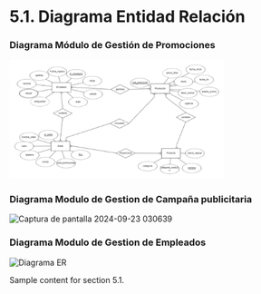 # 5.1. Diagrama Entidad Relación
### Diagrama Módulo de Gestión de Promociones

<img src="./modelado1.png" alt="Modelado inicial" style="width: 75%; height: auto;" />

### Diagrama Modulo de Gestion de Campaña publicitaria
![Captura de pantalla 2024-09-23 030639](https://github.com/user-attachments/assets/7d3800ed-367d-46c8-aa0c-e1bbae35b4a2)


### Diagrama Modulo de Gestion de Empleados
![Diagrama ER](https://github.com/user-attachments/assets/f1a02897-76d2-44fc-be66-b786b641b709)




Sample content for section 5.1.

